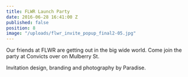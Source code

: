 ```yaml
---
title: FLWR Launch Party
date: 2016-06-28 16:41:00 Z
published: false
position: 8
image: "/uploads/flwr_invite_popup_final2-05.jpg"
---
```


Our friends at FLWR are getting out in the big wide world. Come join the party at Convicts over on Mulberry St. 

Invitation design, branding and photography by Paradise.  